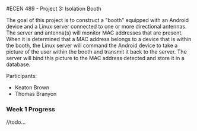 #ECEN 489 - Project 3: Isolation Booth  

The goal of this project is to construct a "booth" equipped with an Android device and a Linux server connected to one or more directional antennas. The server and antenna(s) will monitor MAC addresses that are present. When it is determined that a MAC address belongs to a device that is within the booth, the Linux server will command the Android device to take a picture of the user within the booth and transmit it back to the server. The server will bind this picture to the MAC address detected and store it in a database.  

Participants:
- Keaton Brown
- Thomas Branyon  

### Week 1 Progress  
//todo...
